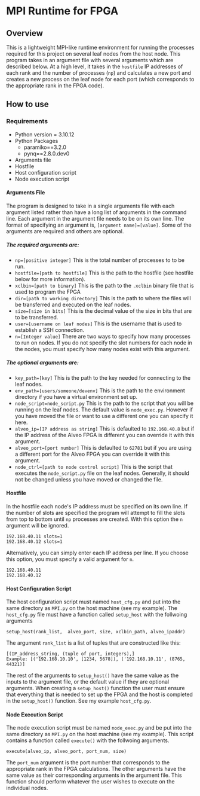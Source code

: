 # MPI Runtime for FPGA

## Overview
This is a lightweight MPI-like runtime environment for running the processes required for this project on several leaf nodes from the host node. This program takes in an argument file with several arguments which are described below. At a high level, it takes in the `hostfile` IP addresses of each rank and the number of processes (`np`) and calculates a new port and creates a new process on the leaf node for each port (which corresponds to the appropriate rank in the FPGA code).

## How to use
### Requirements
- Python version = 3.10.12
- Python Packages
  - paramiko==3.2.0
  - pynq==2.8.0.dev0
- Arguments file
- Hostfile
- Host configuration script
- Node execution script

#### Arguments File
The program is designed to take in a single arguments file with each argument listed rather than have a long list of arguments in the command line. Each argument in the argument file needs to be on its own line. The format of specifying an argument is, `[argument name]=[value]`. Some of the arguments are required and others are optional. 

##### The required arguments are:
- `np=[positive integer]` This is the total number of processes to to be run.
- `hostfile=[path to hostfile]` This is the path to the hostfile (see hostfile below for more information).
- `xclbin=[path to binary]` This is the path to the `.xclbin` binary file that is used to program the FPGA
- `dir=[path to working directory]` This is the path to where the files will be transferred and executed on the leaf nodes.
- `size=[size in bits]` This is the decimal value of the size in bits that are to be transferred.
- `user=[username on leaf nodes]` This is the username that is used to establish a SSH connection.
- `n=[Integer value]` There are two ways to specify how many processes to run on nodes. If you do not specify the slot numbers for each node in the nodes, you must specify how many nodes exist with this argument.

##### The optional arguments are:
- `key_path=[key]` This is the path to the key needed for connecting to the leaf nodes.
- `env_path=[users/someone/devenv]` This is the path to the environment directory if you have a virtual environment set up.
- `node_script=node_script.py` This is the path to the script that you will be running on the leaf nodes. The default value is `node_exec.py`. However if you have moved the file or want to use a different one you can specify it here.
- `alveo_ip=[IP address as string]` This is defaulted to `192.168.40.8` but if the IP address of the Alveo FPGA is different you can override it with this argument.
- `alveo_port=[port number]` This is defaulted to `62781` but if you are using a different port for the Alveo FPGA you can override it with this argument.
- `node_ctrl=[path to node control script]` This is the script that executes the `node_script.py` file on the leaf nodes. Generally, it should not be changed unless you have moved or changed the file.
 
#### Hostfile
In the hostfile each node's IP address must be specified on its own line. If the number of slots are specified the program will attempt to fill the slots from top to bottom until `np` processes are created. With this option the `n` argument will be ignored.
```
192.168.40.11 slots=1
192.168.40.12 slots=1
```
Alternatively, you can simply enter each IP address per line. If you choose this option, you must specify a valid argument for `n`.
```
192.168.40.11
192.168.40.12
```
#### Host Configuration Script
The host configuration script must named `host_cfg.py` and put into the same directory as `MPI.py` on the host machine (see my example). The `host_cfg.py` file must have a function called `setup_host` with the follwoing arguments
```
setup_host(rank_list,  alveo_port, size, xclbin_path, alveo_ipaddr)
```
The argument `rank_list` is a list of tuples that are constructed like this:
```
[(IP_address_string, (tuple of port, integers),]
Example: [('192.168.10.10', [1234, 5678]), ('192.168.10.11', (8765, 44321)]
```
The rest of the arguments to `setup_host()` have the same value as the inputs to the argument file, or the default value if they are optional arguments. When creating a `setup_host()` function the user must ensure that everything that is needed to set up the FPGA and the host is completed in the `setup_host()` function. See my example `host_cfg.py`.

#### Node Execution Script
The node execution script must be named `node_exec.py` and be put into the same directory as `MPI.py` on the host machine (see my example). This script contains a function called `execute()` with the follwoing arguments.
```
execute(alveo_ip, alveo_port, port_num, size)
```
The `port_num` argument is the port number that corresponds to the appropriate rank in the FPGA calculations. The other arguments have the same value as their corresponding arguments in the argument file. This function should perform whatever the user wishes to execute on the individual nodes.
